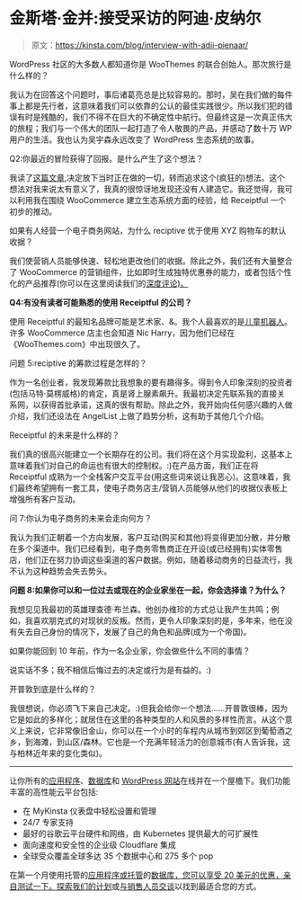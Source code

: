 # 金斯塔·金并:接受采访的阿迪·皮纳尔

> 原文：<https://kinsta.com/blog/interview-with-adii-pienaar/>

WordPress 社区的大多数人都知道你是 WooThemes 的联合创始人。那次旅行是什么样的？

我认为在回答这个问题时，事后诸葛亮总是比较容易的。那时，吴在我们做的每件事上都是先行者，这意味着我们可以依靠的公认的最佳实践很少。所以我们犯的错误有时是残酷的，我们不得不在巨大的不确定性中航行。但最终这是一次真正伟大的旅程；我们与一个伟大的团队一起打造了令人敬畏的产品，并感动了数十万 WP 用户的生活。我也认为吴宇森永远改变了 WordPress 生态系统的故事。

Q2:你最近的冒险获得了回报。是什么产生了这个想法？

我读了[这篇文章](http://www.getvero.com/resources/growth-hacking-with-email-receipts/),决定放下当时正在做的一切，转而追求这个(疯狂的)想法。这个想法对我来说太有意义了，我真的很惊讶地发现还没有人建造它。我还觉得，我可以利用我在围绕 WooCommerce 建立生态系统方面的经验，给 Receiptful 一个初步的推动。

如果有人经营一个电子商务网站，为什么 reciptive 优于使用 XYZ 购物车的默认收据？

我们使营销人员能够快速、轻松地更改他们的收据。除此之外，我们还有大量整合了 WooCommerce 的营销组件，比如即时生成独特优惠券的能力，或者包括个性化的产品推荐(你可以在这里阅读我们的[深度评论)。](https://kinsta.com/blog/woocommerce-tutorial/)

**Q4:有没有读者可能熟悉的使用 Receiptful 的公司？**

使用 Receiptful 的最知名品牌可能是艺术家、&。我个人最喜欢的是[儿童机器人](http://www.kidrobot.com/)。许多 WooCommerce 店主也会知道 Nic Harry，因为他们已经在《WooThemes.com》中出现很久了。

问题 5:reciptive 的筹款过程是怎样的？

作为一名创业者，我发现筹款比我想象的要有趣得多。得到令人印象深刻的投资者(包括马特·莫楞威格)的肯定，真是肾上腺素飙升。我最初决定先联系我的直接关系网，以获得首批承诺，这真的很有帮助。除此之外，我开始向任何感兴趣的人做介绍，我们还设法在 AngelList 上做了趋势分析，这有助于其他几个介绍。

Receiptful 的未来是什么样的？

我们真的很高兴能建立一个长期存在的公司。我们将在这个月实现盈利，这基本上意味着我们对自己的命运也有很大的控制权。:)在产品方面，我们正在将 Receiptful 成熟为一个全栈客户交互平台(用这些词来说让我恶心)。这意味着，我们最终希望拥有一套工具，使电子商务店主/营销人员能够从他们的收据仪表板上增强所有客户互动。

问 7:你认为电子商务的未来会走向何方？

我认为我们正朝着一个方向发展，客户互动(购买和其他)将变得更加分散，并分散在多个渠道中。我们已经看到，电子商务零售商正在开设(或已经拥有)实体零售店，他们正在努力协调这些渠道的客户数据。例如，随着移动商务的日益流行，我不认为这种趋势会失去势头。

**问题 8:如果你可以和一位过去或现在的企业家坐在一起，你会选择谁？为什么？**

我想见见我最初的英雄理查德·布兰森。他创办维珍的方式总让我产生共鸣；例如，我喜欢朋克式的对现状的反叛。然而，更令人印象深刻的是，多年来，他在没有失去自己身份的情况下，发展了自己的角色和品牌(成为一个帝国)。

如果你能回到 10 年前，作为一名企业家，你会做些什么不同的事情？

说实话不多；我不相信后悔过去的决定或行为是有益的。:)

开普敦到底是什么样的？

我很想说，你必须飞下来自己决定。:)但我会给你一个想法……开普敦很棒，因为它是如此的多样化；就居住在这里的各种类型的人和风景的多样性而言。从这个意义上来说，它非常像旧金山，你可以在一个小时的车程内从城市到郊区到葡萄酒之乡，到海滩，到山区/森林。它也是一个充满年轻活力的创意城市(有人告诉我，这与柏林近年来的变化类似)。

* * *

让你所有的[应用程序](https://kinsta.com/application-hosting/)、[数据库](https://kinsta.com/database-hosting/)和 [WordPress 网站](https://kinsta.com/wordpress-hosting/)在线并在一个屋檐下。我们功能丰富的高性能云平台包括:

*   在 MyKinsta 仪表盘中轻松设置和管理
*   24/7 专家支持
*   最好的谷歌云平台硬件和网络，由 Kubernetes 提供最大的可扩展性
*   面向速度和安全性的企业级 Cloudflare 集成
*   全球受众覆盖全球多达 35 个数据中心和 275 多个 pop

在第一个月使用托管的[应用程序或托管](https://kinsta.com/application-hosting/)的[数据库，您可以享受 20 美元的优惠，亲自测试一下。探索我们的](https://kinsta.com/database-hosting/)[计划](https://kinsta.com/plans/)或[与销售人员交谈](https://kinsta.com/contact-us/)以找到最适合您的方式。